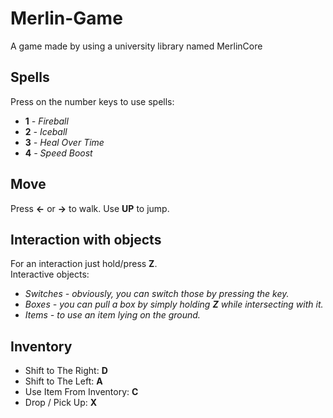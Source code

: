 # Merlin-Game
A game made by using a university library named MerlinCore
## Spells
Press on the number keys to use spells:
  - **1** *- Fireball*
  - **2** *- Iceball*
  - **3** *- Heal Over Time*
  - **4** *- Speed Boost*
## Move
Press **<-** or **->** to walk. Use **UP** to jump.
## Interaction with objects
For an interaction just hold/press **Z**.
<br />
Interactive objects:
  - *Switches - obviously, you can switch those by pressing the key.*
  - *Boxes - you can pull a box by simply holding **Z** while intersecting with it.*
  - *Items - to use an item lying on the ground.*
## Inventory
  - Shift to The Right: **D**
  - Shift to The Left: **A**
  - Use Item From Inventory: **C**
  - Drop / Pick Up: **X**
